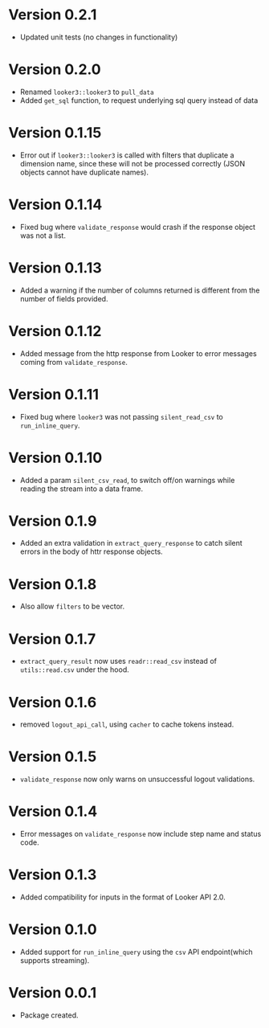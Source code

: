 # Version 0.2.1
- Updated unit tests (no changes in functionality)

# Version 0.2.0
- Renamed `looker3::looker3` to `pull_data`
- Added `get_sql` function, to request underlying sql query instead of data

# Version 0.1.15
- Error out if `looker3::looker3` is called with filters that duplicate a dimension name,
  since these will not be processed correctly (JSON objects cannot have duplicate names).

# Version 0.1.14
- Fixed bug where `validate_response` would crash if the response object was not a list.

# Version 0.1.13
- Added a warning if the number of columns returned is different from the number of fields provided.

# Version 0.1.12
- Added message from the http response from Looker to error messages coming from `validate_response`.

# Version 0.1.11
- Fixed bug where `looker3` was not passing `silent_read_csv` to `run_inline_query`.

# Version 0.1.10
- Added a param `silent_csv_read`, to switch off/on warnings while reading the stream into a data frame.

# Version 0.1.9
- Added an extra validation in `extract_query_response` to catch silent errors in the body of httr response objects.

# Version 0.1.8
- Also allow `filters` to be vector.

# Version 0.1.7
- `extract_query_result` now uses `readr::read_csv` instead of `utils::read.csv` under the hood.

# Version 0.1.6
- removed `logout_api_call`, using `cacher` to cache tokens instead.

# Version 0.1.5
- `validate_response` now only warns on unsuccessful logout validations.

# Version 0.1.4
- Error messages on `validate_response` now include step name and status code.

# Version 0.1.3
- Added compatibility for inputs in the format of Looker API 2.0.

# Version 0.1.0
- Added support for `run_inline_query` using the `csv` API endpoint(which supports streaming).

# Version 0.0.1
- Package created.
